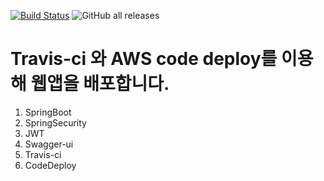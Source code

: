 [![Build Status](https://travis-ci.com/quirinal36/SpringBootDBConnected.svg?branch=master)](https://travis-ci.com/quirinal36/SpringBootDBConnected)
![GitHub all releases](https://img.shields.io/github/downloads/quirinal36/SpringBootDBConnected/total?style=flat)

# Travis-ci 와 AWS code deploy를 이용해 웹앱을 배포합니다.

1. SpringBoot
2. SpringSecurity
3. JWT
4. Swagger-ui
5. Travis-ci 
6. CodeDeploy

